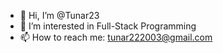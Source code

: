 - 👋 Hi, I’m @Tunar23
- 👀 I’m interested in Full-Stack Programming 
- 📫 How to reach me: tunar222003@gmail.com

<!---
Tunar23/Tunar23 is a ✨ special ✨ repository because its `README.md` (this file) appears on your GitHub profile.
You can click the Preview link to take a look at your changes.
--->

